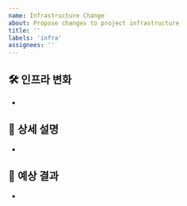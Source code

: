 ```yaml
---
name: Infrastructure Change
about: Propose changes to project infrastructure
title: ''
labels: 'infra'
assignees: ''
---
```


## 🛠️ 인프라 변화

-

## 📝 상세 설명

-

## 🧐 예상 결과

-